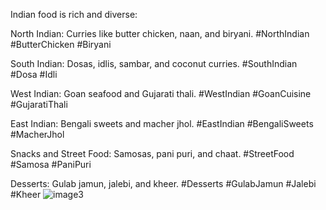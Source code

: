 Indian food is rich and diverse:

North Indian: Curries like butter chicken, naan, and biryani. #NorthIndian #ButterChicken #Biryani

South Indian: Dosas, idlis, sambar, and coconut curries. #SouthIndian #Dosa #Idli

West Indian: Goan seafood and Gujarati thali. #WestIndian #GoanCuisine #GujaratiThali

East Indian: Bengali sweets and macher jhol. #EastIndian #BengaliSweets #MacherJhol

Snacks and Street Food: Samosas, pani puri, and chaat. #StreetFood #Samosa #PaniPuri

Desserts: Gulab jamun, jalebi, and kheer. #Desserts #GulabJamun #Jalebi #Kheer
![image3](https://github.com/user-attachments/assets/2bd6bc15-17a3-45eb-9d2e-831421a9fb27)





